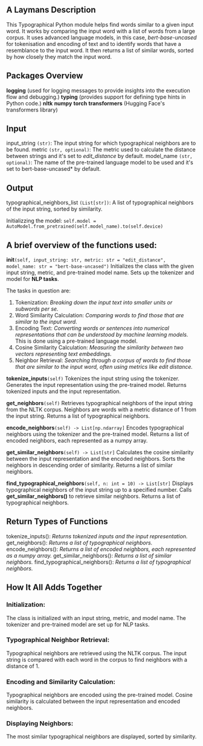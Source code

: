 ## A Laymans Description
This Typographical Python module helps find words similar to a given input word. It works by comparing the input word with a list of words from a large corpus. It uses advanced language models, in this case, *bert-base-uncased* for tokenisation and encoding of text and to identify words that have a resemblance to the input word. It then returns a list of similar words, sorted by how closely they match the input word.

## Packages Overview
**logging** (used for logging messages to provide insights into the execution flow and debugging.)
**typing** (provides support for defining type hints in Python code.)
**nltk**
**numpy**
**torch**
**transformers** (Hugging Face's transformers library)

## Input

input_string `(str)`: The input string for which typographical neighbors are to be found.
metric `(str, optional)`: The metric used to calculate the distance between strings and it's set to *edit_distance* by default.
model_name `(str, optional)`: The name of the pre-trained language model to be used and it's set to bert-base-uncased* by default.

## Output

typographical_neighbors_list `(List[str])`: A list of typographical neighbors of the input string, sorted by similarity.

Initializzing the model: `self.model = AutoModel.from_pretrained(self.model_name).to(self.device)`

## A brief overview of the functions used:

**__init__**`(self, input_string: str, metric: str = "edit_distance", model_name: str = "bert-base-uncased")`
Initializes the class with the given input string, metric, and pre-trained model name.
Sets up the tokenizer and model for **NLP tasks**.

The tasks in question are:

1. Tokenization: *Breaking down the input text into smaller units or subwords per se.*
2. Word Similarity Calculation: *Comparing words to find those that are similar to the input word.*
3. Encoding Text: *Converting words or sentences into numerical representations that can be understood by machine learning models.* This is done using a pre-trained language model.
4. Cosine Similarity Calculation: *Measuring the similarity between two vectors representing text embeddings.*
5. Neighbor Retrieval: *Searching through a corpus of words to find those that are similar to the input word, often using metrics like edit distance.*

**tokenize_inputs**`(self)`
Tokenizes the input string using the tokenizer.
Generates the input representation using the pre-trained model.
Returns tokenized inputs and the input representation.

**get_neighbors**`(self)`
Retrieves typographical neighbors of the input string from the NLTK corpus.
Neighbors are words with a metric distance of 1 from the input string.
Returns a list of typographical neighbors.

**encode_neighbors**`(self) -> List[np.ndarray]`
Encodes typographical neighbors using the tokenizer and the pre-trained model.
Returns a list of encoded neighbors, each represented as a numpy array.

**get_similar_neighbors**`(self) -> List[str]`
Calculates the cosine similarity between the input representation and the encoded neighbors.
Sorts the neighbors in descending order of similarity.
Returns a list of similar neighbors.

**find_typographical_neighbors**`(self, n: int = 10) -> List[str]`
Displays typographical neighbors of the input string up to a specified number.
Calls **get_similar_neighbors()** to retrieve similar neighbors.
Returns a list of typographical neighbors.


## Return Types of Functions
tokenize_inputs(): *Returns tokenized inputs and the input representation.*
get_neighbors(): *Returns a list of typographical neighbors.*
encode_neighbors(): *Returns a list of encoded neighbors, each represented as a numpy array.*
get_similar_neighbors(): *Returns a list of similar neighbors.*
find_typographical_neighbors(): *Returns a list of typographical neighbors.*

## How It All Adds Together

### Initialization:
The class is initialized with an input string, metric, and model name. The tokenizer and pre-trained model are set up for NLP tasks.

### Typographical Neighbor Retrieval:
Typographical neighbors are retrieved using the NLTK corpus. The input string is compared with each word in the corpus to find neighbors with a distance of 1.

### Encoding and Similarity Calculation:
Typographical neighbors are encoded using the pre-trained model. Cosine similarity is calculated between the input representation and encoded neighbors.

### Displaying Neighbors:
The most similar typographical neighbors are displayed, sorted by similarity.
